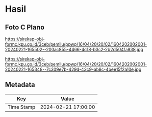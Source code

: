 # Hasil

## Foto C Plano

https://sirekap-obj-formc.kpu.go.id/3ceb/pemilu/ppwp/16/04/20/20/02/1604202002001-20240221-165502--200ac855-4466-4c18-b3c2-2b2d5041a838.jpg

https://sirekap-obj-formc.kpu.go.id/3ceb/pemilu/ppwp/16/04/20/20/02/1604202002001-20240221-165348--7c309e7b-429d-43c9-ab8c-4bee15f2a10e.jpg


## Metadata

| Key        | Value               |
| ---------- | ------------------- |
| Time Stamp | 2024-02-21 17:00:00 |



